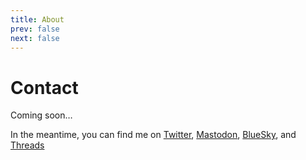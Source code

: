 ```yaml
---
title: About
prev: false
next: false
---
```


# Contact

Coming soon…

In the meantime, you can find me on [Twitter](https://twitter.com/eagereyes), [Mastodon](https://mastodon.social/@eagereyes), [BlueSky](https://bsky.app/profile/eagereyes.org), and [Threads](https://www.threads.net/@eagereyes)